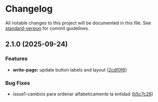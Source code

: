 # Changelog

All notable changes to this project will be documented in this file. See [standard-version](https://github.com/conventional-changelog/standard-version) for commit guidelines.

## 2.1.0 (2025-09-24)


### Features

* **write-page:** update button labels and layout ([2cdf0f6](https://github.com/YesidMG/SYX_Project/commit/2cdf0f690e1043ce97f293b6edd2dda91f3e16f9))


### Bug Fixes

* issue1-cambios para ordenar alfabeticamente la entidad ([b5c7c26](https://github.com/YesidMG/SYX_Project/commit/b5c7c266f21b39764c5ed7d108c81b9d0fcd76f5))
